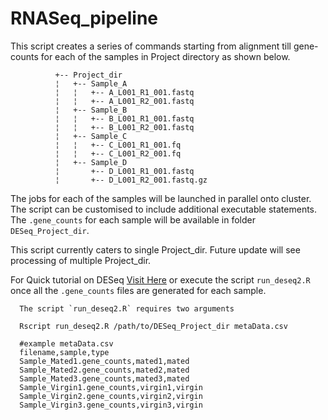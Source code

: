   RNASeq_pipeline
===============
This script creates a series of commands starting from alignment till gene-counts for each of the samples in Project directory 
as shown below.

              +-- Project_dir
              ¦   +-- Sample_A
              ¦   ¦   +-- A_L001_R1_001.fastq
              ¦   ¦   +-- A_L001_R2_001.fastq
              ¦   +-- Sample_B
              ¦   ¦   +-- B_L001_R1_001.fastq
              ¦   ¦   +-- B_L001_R2_001.fastq
              ¦   +-- Sample_C
              ¦   ¦   +-- C_L001_R1_001.fq
              ¦   ¦   +-- C_L001_R2_001.fq
              ¦   +-- Sample_D
              ¦       +-- D_L001_R1_001.fastq
              ¦       +-- D_L001_R2_001.fastq.gz

The jobs for each of the samples will be launched in parallel onto cluster. The script can be customised to include additional 
executable statements. The `.gene_counts` for each sample will be available in folder `DESeq_Project_dir`. 

This script currently caters to single Project_dir. Future update will see processing of multiple Project_dir.

For Quick tutorial on DESeq [Visit Here](http://harshinamdar.wordpress.com/2014/11/11/quick-tutorial-on-deseq2/) or execute the script `run_deseq2.R` once all the `.gene_counts` files are generated for each sample. 
      
      The script `run_deseq2.R` requires two arguments 

      Rscript run_deseq2.R /path/to/DESeq_Project_dir metaData.csv
     
      #example metaData.csv
      filename,sample,type
      Sample_Mated1.gene_counts,mated1,mated
      Sample_Mated2.gene_counts,mated2,mated
      Sample_Mated3.gene_counts,mated3,mated
      Sample_Virgin1.gene_counts,virgin1,virgin
      Sample_Virgin2.gene_counts,virgin2,virgin
      Sample_Virgin3.gene_counts,virgin3,virgin
      
      

    
